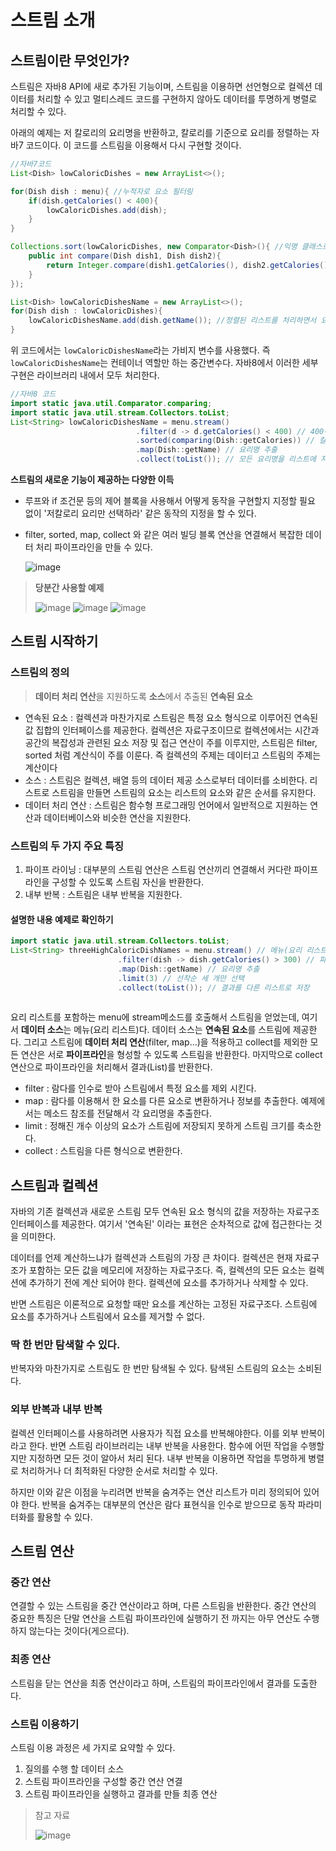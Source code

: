 # 스트림 소개

## 스트림이란 무엇인가?

스트림은 자바8 API에 새로 추가된 기능이며, 스트림을 이용하면 선언형으로 컬렉션 데이터를 처리할 수 있고 멀티스레드 코드를 구현하지 않아도 데이터를 투명하게 병렬로 처리할 수 있다.

아래의 예제는 저 칼로리의 요리명을 반환하고, 칼로리를 기준으로 요리를 정렬하는 자바7 코드이다. 이 코드를 스트림을 이용해서 다시 구현할 것이다.

```java
//자바7코드
List<Dish> lowCaloricDishes = new ArrayList<>();

for(Dish dish : menu){ //누적자로 요소 필터링
	if(dish.getCalories() < 400){
        lowCaloricDishes.add(dish);
    }
}

Collections.sort(lowCaloricDishes, new Comparator<Dish>(){ //익명 클래스로 요리 정렬
    public int compare(Dish dish1, Dish dish2){
        return Integer.compare(dish1.getCalories(), dish2.getCalories());
    }
});

List<Dish> lowCaloricDishesName = new ArrayList<>();
for(Dish dish : lowCaloricDishes){ 
    lowCaloricDishesName.add(dish.getName()); //정렬된 리스트를 처리하면서 요소 이름 선택
}
```

위 코드에서는 `lowCaloricDishesName`라는 가비지 변수를 사용했다. 즉 `lowCaloricDishesName`는 컨테이너 역할만 하는 중간변수다. 자바8에서 이러한 세부 구현은 라이브러리 내에서 모두 처리한다.

```java
//자바8 코드
import static java.util.Comparator.comparing;
import static java.util.stream.Collectors.toList;
List<String> lowCaloricDishesName = menu.stream()
    						.filter(d -> d.getCalories() < 400) // 400이하의 요리 선택
    						.sorted(comparing(Dish::getCalories)) // 칼로리로 요리 정렬
    						.map(Dish::getName) // 요리명 추출
    						.collect(toList()); // 모든 요리명을 리스트에 저장
```

**스트림의 새로운 기능이 제공하는 다양한 이득**

- 루프와 if 조건문 등의 제어 블록을 사용해서 어떻게 동작을 구현할지 지정할 필요 없이 '저칼로리 요리만 선택하라' 같은 동작의 지정을 할 수 있다.
- filter, sorted, map, collect 와 같은 여러 빌딩 블록 연산을 연결해서 복잡한 데이터 처리 파이프라인을 만들 수 있다.

	![image](https://user-images.githubusercontent.com/37647995/120272359-ee872400-c2e7-11eb-88fe-e73dd88a1d08.png)
	
> **당분간 사용할 예제**
> 
> ![image](https://user-images.githubusercontent.com/37647995/120272399-0199f400-c2e8-11eb-883e-8ac5709b15f6.png)
> ![image](https://user-images.githubusercontent.com/37647995/120272410-052d7b00-c2e8-11eb-8fe2-86e31acec70d.png)
> ![image](https://user-images.githubusercontent.com/37647995/120272413-078fd500-c2e8-11eb-8ac5-c38b5e9516b4.png)



## 스트림 시작하기

### 스트림의 정의

> **데이터 처리 연산**을 지원하도록 **소스**에서 추출된 **연속된 요소**

- 연속된 요소 : 컬렉션과 마찬가지로 스트림은 특정 요소 형식으로 이루어진 연속된 값 집합의 인터페이스를 제공한다. 컬렉션은 자료구조이므로 컬렉션에서는 시간과 공간의 복잡성과 관련된 요소 저장 및 접근 연산이 주를 이루지만, 스트림은 filter, sorted 처럼 계산식이 주를 이룬다. 즉 컬렉션의 주제는 데이터고 스트림의 주제는 계산이다
- 소스 : 스트림은 컬렉션, 배열 등의 데이터 제공 소스로부터 데이터를 소비한다. 리스트로 스트림을 만들면 스트림의 요소는 리스트의 요소와 같은 순서를 유지한다.
- 데이터 처리 연산 : 스트림은 함수형 프로그래밍 언어에서 일반적으로 지원하는 연산과 데이터베이스와 비슷한 연산을 지원한다.

### 스트림의 두 가지 주요 특징

1. 파이프 라이닝 : 대부분의 스트림 연산은 스트림 연산끼리 연결해서 커다란 파이프라인을 구성할 수 있도록 스트림 자신을 반환한다. 
2. 내부 반복 : 스트림은 내부 반복을 지원한다.

#### 설명한 내용 예제로 확인하기

```java
import static java.util.stream.Collectors.toList;
List<String> threeHighCaloricDishNames = menu.stream() // 메뉴(요리 리스트)에서 스트림을 얻는다.
    					.filter(dish -> dish.getCalories() > 300) // 파이프 라인 연산 만들기, 첫 번째로 고칼로리 요리를 필터링한다.
    					.map(Dish::getName) // 요리명 추출
    					.limit(3) // 선착순 세 개만 선택
    					.collect(toList()); // 결과를 다른 리스트로 저장
    
```

요리 리스트를 포함하는 menu에 stream메소드를 호출해서 스트림을 얻었는데, 여기서 **데이터 소스**는 메뉴(요리 리스트)다. 데이터 소스는 **연속된 요소**를 스트림에 제공한다. 그리고 스트림에 **데이터 처리 연산**(filter, map...)을 적용하고 collect를 제외한 모든 연산은 서로 **파이프라인**을 형성할 수 있도록 스트림을 반환한다. 마지막으로 collect 연산으로 파이프라인을 처리해서 결과(List)를 반환한다.

- filter : 람다를 인수로 받아 스트림에서 특정 요소를 제외 시킨다.
- map : 람다를 이용해서 한 요소를 다른 요소로 변환하거나 정보를 추출한다. 예제에서는 메소드 참조를 전달해서 각 요리명을 추출한다.
- limit : 정해진 개수 이상의 요소가 스트림에 저장되지 못하게 스트림 크기를 축소한다.
- collect : 스트림을 다른 형식으로 변환한다.



## 스트림과 컬렉션

자바의 기존 컬렉션과 새로운 스트림 모두 연속된 요소 형식의 값을 저장하는 자료구조 인터페이스를 제공한다. 여기서 '연속된' 이라는 표현은 순차적으로 값에 접근한다는 것을 의미한다.

데이터를 언제 계산하느냐가 컬렉션과 스트림의 가장 큰 차이다. 컬렉션은 현재 자료구조가 포함하는 모든 값을 메모리에 저장하는 자료구조다. 즉, 컬렉션의 모든 요소는 컬렉션에 추가하기 전에 계산 되어야 한다. 컬렉션에 요소를 추가하거나 삭제할 수 있다. 

반면 스트림은 이론적으로 요청할 때만 요소를 계산하는 고정된 자료구조다. 스트림에 요소를 추가하거나 스트림에서 요소를 제거할 수 없다. 

### 딱 한 번만 탐색할 수 있다.

반복자와 마찬가지로 스트림도 한 번만 탐색될 수 있다. 탐색된 스트림의 요소는 소비된다.

### 외부 반복과 내부 반복

컬렉션 인터페이스를 사용하려면 사용자가 직접 요소를 반복해야한다. 이를 외부 반복이라고 한다. 반면 스트림 라이브러리는 내부 반복을 사용한다. 함수에 어떤 작업을 수행할지만 지정하면 모든 것이 알아서 처리 된다. 내부 반복을 이용하면 작업을 투명하게 병렬로 처리하거나 더 최적화된 다양한 순서로 처리할 수 있다.

하지만 이와 같은 이점을 누리려면 반복을 숨겨주는 연산 리스트가 미리 정의되어 있어야 한다. 반복을 숨겨주는 대부분의 연산은 람다 표현식을 인수로 받으므로 동작 파라미터화를 활용할 수 있다. 



## 스트림 연산

### 중간 연산

연결할 수 있는 스트림을 중간 연산이라고 하며, 다른 스트림을 반환한다. 중간 연산의 중요한 특징은 단말 연산을 스트림 파이프라인에 실행하기 전 까지는 아무 연산도 수행하지 않는다는 것이다(게으르다). 

### 최종 연산

스트림을 닫는 연산을 최종 연산이라고 하며, 스트림의 파이프라인에서 결과를 도출한다. 

### 스트림 이용하기

스트림 이용 과정은 세 가지로 요약할 수 있다.

1. 질의를 수행 할 데이터 소스
2. 스트림 파이프라인을 구성할 중간 연산 연결
3. 스트림 파이프라인을 실행하고 결과를 만들 최종 연산

> 참고 자료
>
>![image](https://user-images.githubusercontent.com/37647995/120272442-11193d00-c2e8-11eb-94cc-9651d22b37af.png)
